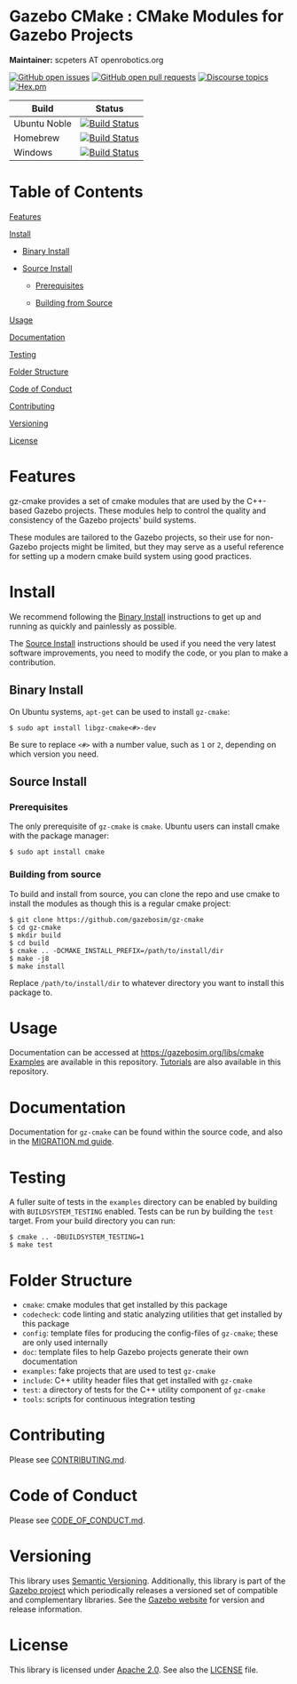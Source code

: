 # Gazebo CMake : CMake Modules for Gazebo Projects

**Maintainer:** scpeters AT openrobotics.org

[![GitHub open issues](https://img.shields.io/github/issues-raw/gazebosim/gz-cmake.svg)](https://github.com/gazebosim/gz-cmake/issues)
[![GitHub open pull requests](https://img.shields.io/github/issues-pr-raw/gazebosim/gz-cmake.svg)](https://github.com/gazebosim/gz-cmake/pulls)
[![Discourse topics](https://img.shields.io/discourse/https/community.gazebosim.org/topics.svg)](https://community.gazebosim.org)
[![Hex.pm](https://img.shields.io/hexpm/l/plug.svg)](https://www.apache.org/licenses/LICENSE-2.0)

Build | Status
-- | --
Ubuntu Noble  | [![Build Status](https://build.osrfoundation.org/buildStatus/icon?job=gz_cmake-ci-main-noble-amd64)](https://build.osrfoundation.org/job/gz_cmake-ci-main-noble-amd64)
Homebrew      | [![Build Status](https://build.osrfoundation.org/buildStatus/icon?job=gz_cmake-ci-main-homebrew-amd64)](https://build.osrfoundation.org/job/gz_cmake-ci-main-homebrew-amd64)
Windows       | [![Build Status](https://build.osrfoundation.org/buildStatus/icon?job=gz_cmake-main-win)](https://build.osrfoundation.org/job/gz_cmake-main-win)

# Table of Contents

[Features](#features)

[Install](#install)

* [Binary Install](#binary-install)

* [Source Install](#source-install)

    * [Prerequisites](#prerequisites)

    * [Building from Source](#building-from-source)

[Usage](#usage)

[Documentation](#documentation)

[Testing](#testing)

[Folder Structure](#folder-structure)

[Code of Conduct](#code-of-conduct)

[Contributing](#code-of-contributing)

[Versioning](#versioning)

[License](#license)

# Features

gz-cmake provides a set of cmake modules that are used by the C++-based Gazebo projects. These modules help to control the quality and consistency of the Gazebo projects' build systems.

These modules are tailored to the Gazebo projects, so their use for non-Gazebo projects might be limited, but they may serve as a useful reference for setting up a modern cmake build system using good practices.

# Install

We recommend following the [Binary Install](#binary-install) instructions to get up and running as quickly and painlessly as possible.

The [Source Install](#source-install) instructions should be used if you need the very latest software improvements, you need to modify the code, or you plan to make a contribution.

## Binary Install

On Ubuntu systems, `apt-get` can be used to install `gz-cmake`:

```
$ sudo apt install libgz-cmake<#>-dev
```

Be sure to replace `<#>` with a number value, such as `1` or `2`, depending on which version you need.

## Source Install

### Prerequisites

The only prerequisite of `gz-cmake` is `cmake`. Ubuntu users can install cmake with the package manager:

```
$ sudo apt install cmake
```

### Building from source

To build and install from source, you can clone the repo and use cmake to install the modules as though this is a regular cmake project:

```
$ git clone https://github.com/gazebosim/gz-cmake
$ cd gz-cmake
$ mkdir build
$ cd build
$ cmake .. -DCMAKE_INSTALL_PREFIX=/path/to/install/dir
$ make -j8
$ make install
```

Replace `/path/to/install/dir` to whatever directory you want to install this package to.

# Usage

Documentation can be accessed at https://gazebosim.org/libs/cmake
[Examples](examples/) are available in this repository.
[Tutorials](tutorials/) are also available in this repository.

# Documentation

Documentation for `gz-cmake` can be found within the source code, and also in the [MIGRATION.md guide](https://github.com/gazebosim/gz-cmake/blob/master/MIGRATION.md).

# Testing

A fuller suite of tests in the `examples` directory can be enabled by building with `BUILDSYSTEM_TESTING` enabled.
Tests can be run by building the `test` target. From your build directory you can run:

```
$ cmake .. -DBUILDSYSTEM_TESTING=1
$ make test
```

# Folder Structure

* `cmake`: cmake modules that get installed by this package
* `codecheck`: code linting and static analyzing utilities that get installed by this package
* `config`: template files for producing the config-files of `gz-cmake`; these are only used internally
* `doc`: template files to help Gazebo projects generate their own documentation
* `examples`: fake projects that are used to test `gz-cmake`
* `include`: C++ utility header files that get installed with `gz-cmake`
* `test`: a directory of tests for the C++ utility component of `gz-cmake`
* `tools`: scripts for continuous integration testing

# Contributing

Please see
[CONTRIBUTING.md](https://gazebosim.org/docs/all/contributing).

# Code of Conduct

Please see
[CODE_OF_CONDUCT.md](https://github.com/gazebosim/gz-sim/blob/main/CODE_OF_CONDUCT.md).

# Versioning

This library uses [Semantic Versioning](https://semver.org/). Additionally, this library is part of the [Gazebo project](https://gazebosim.org) which periodically releases a versioned set of compatible and complementary libraries. See the [Gazebo website](https://gazebosim.org) for version and release information.

# License

This library is licensed under [Apache 2.0](https://www.apache.org/licenses/LICENSE-2.0). See also the [LICENSE](https://github.com/gazebosim/gz-cmake/blob/main/LICENSE) file.

